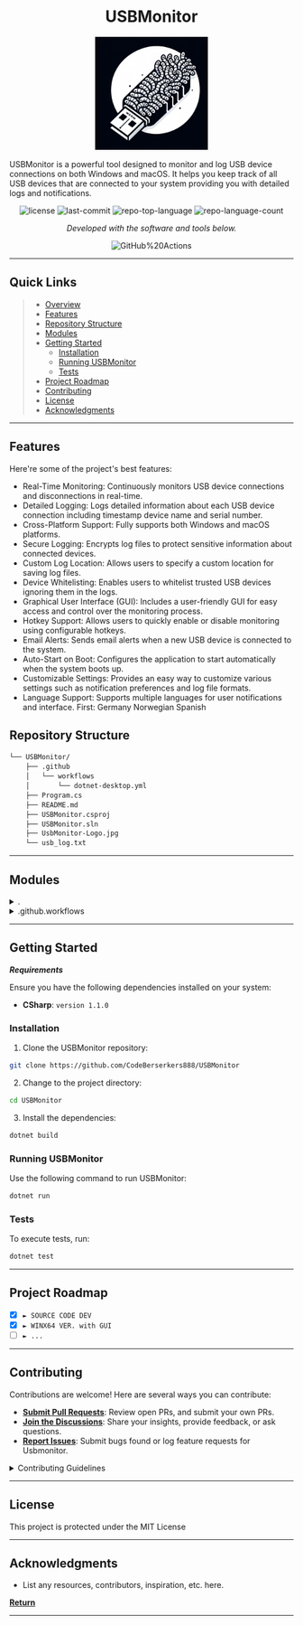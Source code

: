 <h1 align="center" style="font-weight: bold;">USBMonitor </h1>

<p align="center">
  <img src="UsbMonitor-Logo.jpg" alt="USBMonitor Logo" width="200px">
</p>



<p id="description">USBMonitor is a powerful tool designed to monitor and log USB device connections on both Windows and macOS. It helps you keep track of all USB devices that are connected to your system providing you with detailed logs and notifications.</p>

<p align="center">
	<img src="https://img.shields.io/github/license/CodeBerserkers888/USBMonitor?style=flat&color=0080ff" alt="license">
	<img src="https://img.shields.io/github/last-commit/CodeBerserkers888/USBMonitor?style=flat&logo=git&logoColor=white&color=0080ff" alt="last-commit">
	<img src="https://img.shields.io/github/languages/top/CodeBerserkers888/USBMonitor?style=flat&color=0080ff" alt="repo-top-language">
	<img src="https://img.shields.io/github/languages/count/CodeBerserkers888/USBMonitor?style=flat&color=0080ff" alt="repo-language-count">
<p>
<p align="center">
		<em>Developed with the software and tools below.</em>
</p>
<p align="center">
	<img src="https://img.shields.io/badge/GitHub%20Actions-2088FF.svg?style=flat&logo=GitHub-Actions&logoColor=white" alt="GitHub%20Actions">
</p>
<hr>

##  Quick Links

> - [ Overview](#-overview)
> - [ Features](#-features)
> - [ Repository Structure](#-repository-structure)
> - [ Modules](#-modules)
> - [ Getting Started](#-getting-started)
>   - [ Installation](#-installation)
>   - [ Running USBMonitor](#-running-USBMonitor)
>   - [ Tests](#-tests)
> - [ Project Roadmap](#-project-roadmap)
> - [ Contributing](#-contributing)
> - [ License](#-license)
> - [ Acknowledgments](#-acknowledgments)

---

##  Features

Here're some of the project's best features:

*   Real-Time Monitoring: Continuously monitors USB device connections and disconnections in real-time.
*   Detailed Logging: Logs detailed information about each USB device connection including timestamp device name and serial number.
*   Cross-Platform Support: Fully supports both Windows and macOS platforms.
*   Secure Logging: Encrypts log files to protect sensitive information about connected devices.
*   Custom Log Location: Allows users to specify a custom location for saving log files.
*   Device Whitelisting: Enables users to whitelist trusted USB devices ignoring them in the logs.
*   Graphical User Interface (GUI): Includes a user-friendly GUI for easy access and control over the monitoring process.
*   Hotkey Support: Allows users to quickly enable or disable monitoring using configurable hotkeys.
*   Email Alerts: Sends email alerts when a new USB device is connected to the system.
*   Auto-Start on Boot: Configures the application to start automatically when the system boots up.
*   Customizable Settings: Provides an easy way to customize various settings such as notification preferences and log file formats.
*   Language Support: Supports multiple languages for user notifications and interface. First: Germany Norwegian Spanish


##  Repository Structure

```sh
└── USBMonitor/
    ├── .github
    │   └── workflows
    │       └── dotnet-desktop.yml
    ├── Program.cs
    ├── README.md
    ├── USBMonitor.csproj
    ├── USBMonitor.sln
    ├── UsbMonitor-Logo.jpg
    └── usb_log.txt
```

---

##  Modules

<details closed><summary>.</summary>

| File                                                                                               | Summary                                       |
| ---                                                                                                | ---                                           |
| [USBMonitor.sln](https://github.com/CodeBerserkers888/USBMonitor/blob/master/USBMonitor.sln)       | HTTP error 401 for prompt `USBMonitor.sln`    |
| [USBMonitor.csproj](https://github.com/CodeBerserkers888/USBMonitor/blob/master/USBMonitor.csproj) | HTTP error 401 for prompt `USBMonitor.csproj` |
| [usb_log.txt](https://github.com/CodeBerserkers888/USBMonitor/blob/master/usb_log.txt)             | HTTP error 401 for prompt `usb_log.txt`       |
| [Program.cs](https://github.com/CodeBerserkers888/USBMonitor/blob/master/Program.cs)               | HTTP error 401 for prompt `Program.cs`        |

</details>

<details closed><summary>.github.workflows</summary>

| File                                                                                                                   | Summary                                                          |
| ---                                                                                                                    | ---                                                              |
| [dotnet-desktop.yml](https://github.com/CodeBerserkers888/USBMonitor/blob/master/.github/workflows/dotnet-desktop.yml) | HTTP error 401 for prompt `.github/workflows/dotnet-desktop.yml` |

</details>

---

##  Getting Started

***Requirements***

Ensure you have the following dependencies installed on your system:

* **CSharp**: `version 1.1.0`

###  Installation

1. Clone the USBMonitor repository:

```sh
git clone https://github.com/CodeBerserkers888/USBMonitor
```

2. Change to the project directory:

```sh
cd USBMonitor
```

3. Install the dependencies:

```sh
dotnet build
```

###  Running USBMonitor

Use the following command to run USBMonitor:

```sh
dotnet run
```

###  Tests

To execute tests, run:

```sh
dotnet test
```

---

##  Project Roadmap

- [X] `► SOURCE CODE DEV `
- [X] `► WINX64 VER. with GUI`
- [ ] `► ...`

---

##  Contributing

Contributions are welcome! Here are several ways you can contribute:

- **[Submit Pull Requests](https://github.com/CodeBerserkers888/USBMonitor/blob/main/CONTRIBUTING.md)**: Review open PRs, and submit your own PRs.
- **[Join the Discussions](https://github.com/CodeBerserkers888/USBMonitor/discussions)**: Share your insights, provide feedback, or ask questions.
- **[Report Issues](https://github.com/CodeBerserkers888/USBMonitor/issues)**: Submit bugs found or log feature requests for Usbmonitor.

<details closed>
    <summary>Contributing Guidelines</summary>

1. **Fork the Repository**: Start by forking the project repository to your GitHub account.
2. **Clone Locally**: Clone the forked repository to your local machine using a Git client.
   ```sh
   git clone https://github.com/CodeBerserkers888/USBMonitor
   ```
3. **Create a New Branch**: Always work on a new branch, giving it a descriptive name.
   ```sh
   git checkout -b new-feature-x
   ```
4. **Make Your Changes**: Develop and test your changes locally.
5. **Commit Your Changes**: Commit with a clear message describing your updates.
   ```sh
   git commit -m 'Implemented new feature x.'
   ```
6. **Push to GitHub**: Push the changes to your forked repository.
   ```sh
   git push origin new-feature-x
   ```
7. **Submit a Pull Request**: Create a PR against the original project repository. Clearly describe the changes and their motivations.

Once your PR is reviewed and approved, it will be merged into the main branch.

</details>

---

##  License

This project is protected under the MIT License

---

##  Acknowledgments

- List any resources, contributors, inspiration, etc. here.

[**Return**](#-quick-links)

---
